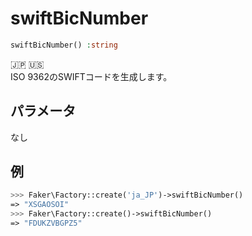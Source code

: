 # swiftBicNumber
```php
swiftBicNumber() :string
```
:jp: :us:  
ISO 9362のSWIFTコードを生成します。

## パラメータ
なし

## 例
```php
>>> Faker\Factory::create('ja_JP')->swiftBicNumber()
=> "XSGAOSOI"
>>> Faker\Factory::create()->swiftBicNumber()
=> "FDUKZVBGPZ5"
```
